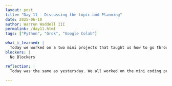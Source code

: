 ```yaml
---
layout: post
title: "Day 11 – Discussing the topic and Planning"
date: 2025-06-10
author: Warren Waddell III
permalink: /day11.html
tags: ["Python", "Grok", "Google Colab"]

what_i_learned: |
  Today we worked on a two mini projects that taught us how to go through the code to learn what the purpose of it. The two projects were related to machine learning applications that detect spam eamil and manage it as well as weather forecast. The second project was more difficult than the third and I needed Grok AI and Chat GPT to explain to me why I had faults in the code. With the help of the AI I was able to improve the code and get a better output. 
blockers: |
  No Blockers

reflection: |
  Today was the same as yestersday. We all worked on the mini coding projects again to help our understanding of the work that we will be doing. It was boring to sit here and do the same thing but I hope that will help do better when it comes time to work on the real project. I did't do much learning today outside of building a new code but this a new start.
  
---
```


